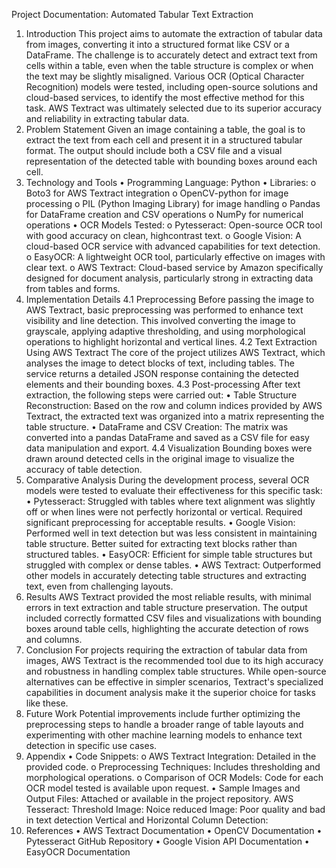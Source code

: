 Project Documentation: Automated Tabular Text Extraction

1. Introduction
This project aims to automate the extraction of tabular data from images, converting it into a
structured format like CSV or a DataFrame. The challenge is to accurately detect and extract
text from cells within a table, even when the table structure is complex or when the text may
be slightly misaligned. Various OCR (Optical Character Recognition) models were tested,
including open-source solutions and cloud-based services, to identify the most effective
method for this task. AWS Textract was ultimately selected due to its superior accuracy and
reliability in extracting tabular data.
2. Problem Statement
Given an image containing a table, the goal is to extract the text from each cell and present it
in a structured tabular format. The output should include both a CSV file and a visual
representation of the detected table with bounding boxes around each cell.
3. Technology and Tools
• Programming Language: Python
• Libraries:
o Boto3 for AWS Textract integration
o OpenCV-python for image processing
o PIL (Python Imaging Library) for image handling
o Pandas for DataFrame creation and CSV operations
o NumPy for numerical operations
• OCR Models Tested:
o Pytesseract: Open-source OCR tool with good accuracy on clean, highcontrast text.
o Google Vision: A cloud-based OCR service with advanced capabilities for text
detection.
o EasyOCR: A lightweight OCR tool, particularly effective on images with
clear text.
o AWS Textract: Cloud-based service by Amazon specifically designed for
document analysis, particularly strong in extracting data from tables and
forms.
4. Implementation Details
4.1 Preprocessing
Before passing the image to AWS Textract, basic preprocessing was performed to enhance
text visibility and line detection. This involved converting the image to grayscale, applying
adaptive thresholding, and using morphological operations to highlight horizontal and
vertical lines.
4.2 Text Extraction Using AWS Textract
The core of the project utilizes AWS Textract, which analyses the image to detect blocks of
text, including tables. The service returns a detailed JSON response containing the detected
elements and their bounding boxes.
4.3 Post-processing
After text extraction, the following steps were carried out:
• Table Structure Reconstruction: Based on the row and column indices provided by
AWS Textract, the extracted text was organized into a matrix representing the table
structure.
• DataFrame and CSV Creation: The matrix was converted into a pandas DataFrame
and saved as a CSV file for easy data manipulation and export.
4.4 Visualization
Bounding boxes were drawn around detected cells in the original image to visualize the
accuracy of table detection.
5. Comparative Analysis
During the development process, several OCR models were tested to evaluate their
effectiveness for this specific task:
• Pytesseract: Struggled with tables where text alignment was slightly off or when
lines were not perfectly horizontal or vertical. Required significant preprocessing for
acceptable results.
• Google Vision: Performed well in text detection but was less consistent in
maintaining table structure. Better suited for extracting text blocks rather than
structured tables.
• EasyOCR: Efficient for simple table structures but struggled with complex or dense
tables.
• AWS Textract: Outperformed other models in accurately detecting table structures
and extracting text, even from challenging layouts.
6. Results
AWS Textract provided the most reliable results, with minimal errors in text extraction and
table structure preservation. The output included correctly formatted CSV files and
visualizations with bounding boxes around table cells, highlighting the accurate detection of
rows and columns.
7. Conclusion
For projects requiring the extraction of tabular data from images, AWS Textract is the
recommended tool due to its high accuracy and robustness in handling complex table
structures. While open-source alternatives can be effective in simpler scenarios, Textract's
specialized capabilities in document analysis make it the superior choice for tasks like these.
8. Future Work
Potential improvements include further optimizing the preprocessing steps to handle a
broader range of table layouts and experimenting with other machine learning models to
enhance text detection in specific use cases.
9. Appendix
• Code Snippets:
o AWS Textract Integration: Detailed in the provided code.
o Preprocessing Techniques: Includes thresholding and morphological
operations.
o Comparison of OCR Models: Code for each OCR model tested is available
upon request.
• Sample Images and Output Files: Attached or available in the project repository.
AWS Tesseract:
Threshold Image:
Noice reduced Image: Poor quality and bad in text detection
Vertical and Horizontal Column Detection:
10. References
• AWS Textract Documentation
• OpenCV Documentation
• Pytesseract GitHub Repository
• Google Vision API Documentation
• EasyOCR Documentation
